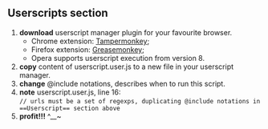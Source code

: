 ## Userscripts section ##
1. **download** userscript manager plugin for your favourite browser.
   * Chrome extension: [Tampermonkey](https://chrome.google.com/webstore/detail/tampermonkey/dhdgffkkebhmkfjojejmpbldmpobfkfo?hl=ru "Tampermonkey");
   * Firefox extension: [Greasemonkey](https://addons.mozilla.org/ru/firefox/addon/greasemonkey/ "Greasemonkey");
   * Opera supports userscript execution from version 8.
2. **copy** content of userscript.user.js to a new file in your userscript manager.
3. **change** @include notations, describes when to run this script.
4. **note** userscript.user.js, line 16:    
   ```// urls must be a set of regexps, duplicating @include notations in ==Userscript== section above```
5. **profit!!!** ^__~
